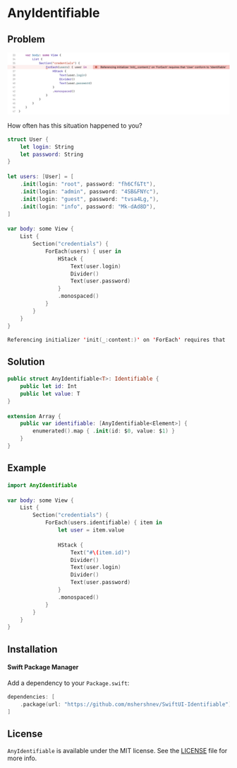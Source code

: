 # AnyIdentifiable

## Problem

![ForEach requires that User conform to Identifiable](Misc/Identifiable.png)

How often has this situation happened to you?

```swift
struct User {
    let login: String
    let password: String
}

let users: [User] = [
    .init(login: "root", password: "fh6Cf&Tt"),
    .init(login: "admin", password: "4SB&FNYc"),
    .init(login: "guest", password: "tvsa4Lg,"),
    .init(login: "info", password: "Mk-dAd8D"),
]

var body: some View {
    List {
        Section("credentials") {
            ForEach(users) { user in
                HStack {
                    Text(user.login)
                    Divider()
                    Text(user.password)
                }
                .monospaced()
            }
        }
    }
}
```
    
```swift
Referencing initializer 'init(_:content:)' on 'ForEach' requires that 'User' conform to 'Identifiable'
```

## Solution

```swift
public struct AnyIdentifiable<T>: Identifiable {
    public let id: Int
    public let value: T
}

extension Array {
    public var identifiable: [AnyIdentifiable<Element>] {
        enumerated().map { .init(id: $0, value: $1) }
    }
}
```

## Example

```swift
import AnyIdentifiable

var body: some View {
    List {
        Section("credentials") {
            ForEach(users.identifiable) { item in
                let user = item.value

                HStack {
                    Text("#\(item.id)")
                    Divider()
                    Text(user.login)
                    Divider()
                    Text(user.password)
                }
                .monospaced()
            }
        }
    }
}
```

## Installation

#### Swift Package Manager

Add a dependency to your `Package.swift`:

```swift
dependencies: [
    .package(url: "https://github.com/mshershnev/SwiftUI-Identifiable")
]
```

## License

`AnyIdentifiable` is available under the MIT license. See the [LICENSE](LICENSE) file for more info.

